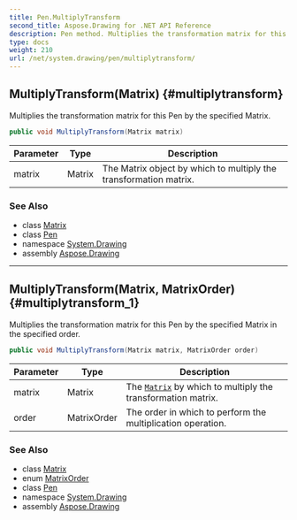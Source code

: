 ```yaml
---
title: Pen.MultiplyTransform
second_title: Aspose.Drawing for .NET API Reference
description: Pen method. Multiplies the transformation matrix for this Pen by the specified Matrix
type: docs
weight: 210
url: /net/system.drawing/pen/multiplytransform/
---
```

## MultiplyTransform(Matrix) {#multiplytransform}

Multiplies the transformation matrix for this Pen by the specified Matrix.

```csharp
public void MultiplyTransform(Matrix matrix)
```

| Parameter | Type | Description |
| --- | --- | --- |
| matrix | Matrix | The Matrix object by which to multiply the transformation matrix. |

### See Also

* class [Matrix](../../../system.drawing.drawing2d/matrix/)
* class [Pen](../)
* namespace [System.Drawing](../../pen/)
* assembly [Aspose.Drawing](../../../)

---

## MultiplyTransform(Matrix, MatrixOrder) {#multiplytransform_1}

Multiplies the transformation matrix for this Pen by the specified Matrix in the specified order.

```csharp
public void MultiplyTransform(Matrix matrix, MatrixOrder order)
```

| Parameter | Type | Description |
| --- | --- | --- |
| matrix | Matrix | The [`Matrix`](../../../system.drawing.drawing2d/matrix/) by which to multiply the transformation matrix. |
| order | MatrixOrder | The order in which to perform the multiplication operation. |

### See Also

* class [Matrix](../../../system.drawing.drawing2d/matrix/)
* enum [MatrixOrder](../../../system.drawing.drawing2d/matrixorder/)
* class [Pen](../)
* namespace [System.Drawing](../../pen/)
* assembly [Aspose.Drawing](../../../)


